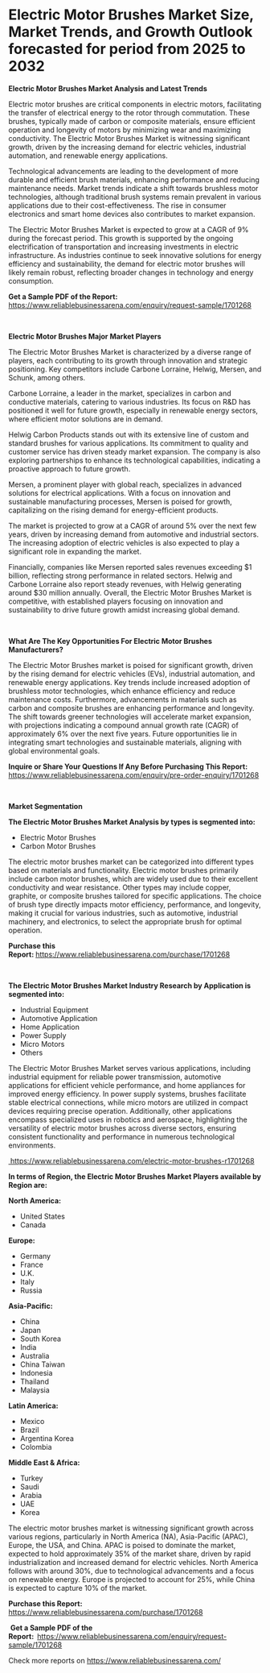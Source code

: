 <p><h1>Electric Motor Brushes Market Size, Market Trends, and Growth Outlook forecasted for period from 2025 to 2032</h1></p><p><strong>Electric Motor Brushes Market Analysis and Latest Trends</strong></p>
<p><p>Electric motor brushes are critical components in electric motors, facilitating the transfer of electrical energy to the rotor through commutation. These brushes, typically made of carbon or composite materials, ensure efficient operation and longevity of motors by minimizing wear and maximizing conductivity. The Electric Motor Brushes Market is witnessing significant growth, driven by the increasing demand for electric vehicles, industrial automation, and renewable energy applications. </p><p>Technological advancements are leading to the development of more durable and efficient brush materials, enhancing performance and reducing maintenance needs. Market trends indicate a shift towards brushless motor technologies, although traditional brush systems remain prevalent in various applications due to their cost-effectiveness. The rise in consumer electronics and smart home devices also contributes to market expansion. </p><p>The Electric Motor Brushes Market is expected to grow at a CAGR of 9% during the forecast period. This growth is supported by the ongoing electrification of transportation and increasing investments in electric infrastructure. As industries continue to seek innovative solutions for energy efficiency and sustainability, the demand for electric motor brushes will likely remain robust, reflecting broader changes in technology and energy consumption.</p></p>
<p><strong>Get a Sample PDF of the Report:&nbsp;</strong> <a href="https://www.reliablebusinessarena.com/enquiry/request-sample/1701268?utm_campaign=3214&utm_medium=2&utm_source=Github&utm_content=ia&utm_term=10042025&utm_id=electric-motor-brushes">https://www.reliablebusinessarena.com/enquiry/request-sample/1701268</a></p>
<p>&nbsp;</p>
<p><strong>Electric Motor Brushes Major Market Players</strong></p>
<p><p>The Electric Motor Brushes Market is characterized by a diverse range of players, each contributing to its growth through innovation and strategic positioning. Key competitors include Carbone Lorraine, Helwig, Mersen, and Schunk, among others.</p><p>Carbone Lorraine, a leader in the market, specializes in carbon and conductive materials, catering to various industries. Its focus on R&D has positioned it well for future growth, especially in renewable energy sectors, where efficient motor solutions are in demand.</p><p>Helwig Carbon Products stands out with its extensive line of custom and standard brushes for various applications. Its commitment to quality and customer service has driven steady market expansion. The company is also exploring partnerships to enhance its technological capabilities, indicating a proactive approach to future growth.</p><p>Mersen, a prominent player with global reach, specializes in advanced solutions for electrical applications. With a focus on innovation and sustainable manufacturing processes, Mersen is poised for growth, capitalizing on the rising demand for energy-efficient products.</p><p>The market is projected to grow at a CAGR of around 5% over the next few years, driven by increasing demand from automotive and industrial sectors. The increasing adoption of electric vehicles is also expected to play a significant role in expanding the market.</p><p>Financially, companies like Mersen reported sales revenues exceeding $1 billion, reflecting strong performance in related sectors. Helwig and Carbone Lorraine also report steady revenues, with Helwig generating around $30 million annually. Overall, the Electric Motor Brushes Market is competitive, with established players focusing on innovation and sustainability to drive future growth amidst increasing global demand.</p></p>
<p>&nbsp;</p>
<p><strong>What Are The Key Opportunities For Electric Motor Brushes Manufacturers?</strong></p>
<p><p>The Electric Motor Brushes market is poised for significant growth, driven by the rising demand for electric vehicles (EVs), industrial automation, and renewable energy applications. Key trends include increased adoption of brushless motor technologies, which enhance efficiency and reduce maintenance costs. Furthermore, advancements in materials such as carbon and composite brushes are enhancing performance and longevity. The shift towards greener technologies will accelerate market expansion, with projections indicating a compound annual growth rate (CAGR) of approximately 6% over the next five years. Future opportunities lie in integrating smart technologies and sustainable materials, aligning with global environmental goals.</p></p>
<p><strong>Inquire or Share Your Questions If Any Before Purchasing This Report:</strong> <a href="https://www.reliablebusinessarena.com/enquiry/pre-order-enquiry/1701268?utm_campaign=3214&utm_medium=2&utm_source=Github&utm_content=ia&utm_term=10042025&utm_id=electric-motor-brushes">https://www.reliablebusinessarena.com/enquiry/pre-order-enquiry/1701268</a></p>
<p>&nbsp;</p>
<p><strong>Market Segmentation</strong></p>
<p><strong>The Electric Motor Brushes Market Analysis by types is segmented into:</strong></p>
<p><ul><li>Electric Motor Brushes</li><li>Carbon Motor Brushes</li></ul></p>
<p><p>The electric motor brushes market can be categorized into different types based on materials and functionality. Electric motor brushes primarily include carbon motor brushes, which are widely used due to their excellent conductivity and wear resistance. Other types may include copper, graphite, or composite brushes tailored for specific applications. The choice of brush type directly impacts motor efficiency, performance, and longevity, making it crucial for various industries, such as automotive, industrial machinery, and electronics, to select the appropriate brush for optimal operation.</p></p>
<p><strong>Purchase this Report:&nbsp;</strong><a href="https://www.reliablebusinessarena.com/purchase/1701268?utm_campaign=3214&utm_medium=2&utm_source=Github&utm_content=ia&utm_term=10042025&utm_id=electric-motor-brushes">https://www.reliablebusinessarena.com/purchase/1701268</a></p>
<p>&nbsp;</p>
<p><strong>The Electric Motor Brushes Market Industry Research by Application is segmented into:</strong></p>
<p><ul><li>Industrial Equipment</li><li>Automotive Application</li><li>Home Application</li><li>Power Supply</li><li>Micro Motors</li><li>Others</li></ul></p>
<p><p>The Electric Motor Brushes Market serves various applications, including industrial equipment for reliable power transmission, automotive applications for efficient vehicle performance, and home appliances for improved energy efficiency. In power supply systems, brushes facilitate stable electrical connections, while micro motors are utilized in compact devices requiring precise operation. Additionally, other applications encompass specialized uses in robotics and aerospace, highlighting the versatility of electric motor brushes across diverse sectors, ensuring consistent functionality and performance in numerous technological environments.</p></p>
<p><a href="https://www.reliablebusinessarena.com/electric-motor-brushes-r1701268?utm_campaign=3214&utm_medium=2&utm_source=Github&utm_content=ia&utm_term=10042025&utm_id=electric-motor-brushes">&nbsp;https://www.reliablebusinessarena.com/electric-motor-brushes-r1701268</a></p>
<p><strong>In terms of Region, the Electric Motor Brushes Market Players available by Region are:</strong></p>
<p>
    <p> <strong> North America: </strong>
        <ul>
            <li>United States</li>
            <li>Canada</li>
        </ul>
        </p> 
    <p> <strong> Europe: </strong>
        <ul>
            <li>Germany</li>
            <li>France</li>
            <li>U.K.</li>
            <li>Italy</li>
            <li>Russia</li>
        </ul>
        </p> 
    <p> <strong> Asia-Pacific: </strong>
        <ul>
            <li>China</li>
            <li>Japan</li>
            <li>South Korea</li>
            <li>India</li>
            <li>Australia</li>
            <li>China Taiwan</li>
            <li>Indonesia</li>
            <li>Thailand</li>
            <li>Malaysia</li>
        </ul>
        </p> 
    <p> <strong> Latin America: </strong>
        <ul>
            <li>Mexico</li>
            <li>Brazil</li>
            <li>Argentina Korea</li>
            <li>Colombia</li>
        </ul>
        </p> 
    <p> <strong> Middle East & Africa: </strong>
        <ul>
            <li>Turkey</li>
            <li>Saudi</li>
            <li>Arabia</li>
            <li>UAE</li>
            <li>Korea</li>
        </ul>
    </p>
    </p>
<p><p>The electric motor brushes market is witnessing significant growth across various regions, particularly in North America (NA), Asia-Pacific (APAC), Europe, the USA, and China. APAC is poised to dominate the market, expected to hold approximately 35% of the market share, driven by rapid industrialization and increased demand for electric vehicles. North America follows with around 30%, due to technological advancements and a focus on renewable energy. Europe is projected to account for 25%, while China is expected to capture 10% of the market.</p></p>
<p><strong>Purchase this Report: </strong><a href="https://www.reliablebusinessarena.com/purchase/1701268?utm_campaign=3214&utm_medium=2&utm_source=Github&utm_content=ia&utm_term=10042025&utm_id=electric-motor-brushes">https://www.reliablebusinessarena.com/purchase/1701268</a></p>
<p>&nbsp;<strong>Get a Sample PDF of the Report:&nbsp;&nbsp;</strong><a href="https://www.reliablebusinessarena.com/enquiry/request-sample/1701268?utm_campaign=3214&utm_medium=2&utm_source=Github&utm_content=ia&utm_term=10042025&utm_id=electric-motor-brushes">https://www.reliablebusinessarena.com/enquiry/request-sample/1701268</a></p>
<p><strong></strong></p>
<p>Check more reports on <a href="https://www.reliablebusinessarena.com/?utm_campaign=3214&utm_medium=2&utm_source=Github&utm_content=ia&utm_term=10042025&utm_id=electric-motor-brushes">https://www.reliablebusinessarena.com/</a></p>